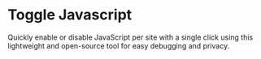 # Toggle Javascript

Quickly enable or disable JavaScript per site with a single click using this lightweight and open-source tool for easy debugging and privacy.
